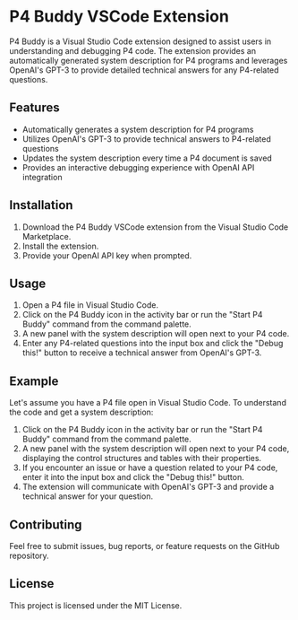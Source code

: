 # P4 Buddy VSCode Extension

P4 Buddy is a Visual Studio Code extension designed to assist users in understanding and debugging P4 code. The extension provides an automatically generated system description for P4 programs and leverages OpenAI's GPT-3 to provide detailed technical answers for any P4-related questions.

## Features

- Automatically generates a system description for P4 programs
- Utilizes OpenAI's GPT-3 to provide technical answers to P4-related questions
- Updates the system description every time a P4 document is saved
- Provides an interactive debugging experience with OpenAI API integration

## Installation

1. Download the P4 Buddy VSCode extension from the Visual Studio Code Marketplace.
2. Install the extension.
3. Provide your OpenAI API key when prompted.

## Usage

1. Open a P4 file in Visual Studio Code.
2. Click on the P4 Buddy icon in the activity bar or run the "Start P4 Buddy" command from the command palette.
3. A new panel with the system description will open next to your P4 code.
4. Enter any P4-related questions into the input box and click the "Debug this!" button to receive a technical answer from OpenAI's GPT-3.

## Example

Let's assume you have a P4 file open in Visual Studio Code. To understand the code and get a system description:

1. Click on the P4 Buddy icon in the activity bar or run the "Start P4 Buddy" command from the command palette.
2. A new panel with the system description will open next to your P4 code, displaying the control structures and tables with their properties.
3. If you encounter an issue or have a question related to your P4 code, enter it into the input box and click the "Debug this!" button.
4. The extension will communicate with OpenAI's GPT-3 and provide a technical answer for your question.

## Contributing

Feel free to submit issues, bug reports, or feature requests on the GitHub repository.

## License

This project is licensed under the MIT License.
